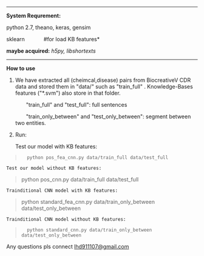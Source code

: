 ___
**System Requrement:**

python 2.7, theano, keras, gensim

sklearn	&emsp;&emsp;&emsp; #for load KB features*

**maybe acquired:** *h5py, libshortexts*
___
**How to use**

1. We have extracted all (cheimcal,disease) pairs from BiocreativeV CDR data and stored them in "data/" such as "train_full" . Knowledge-Bases features ("*.svm") also store in that folder.
	    
	&emsp;&emsp;"train_full" and "test_full": full sentences

	&emsp;&emsp;"train_only_between" and "test_only_between": segment between two entities.
 
2. Run:

	Test our model with KB features: 

>       python pos_fea_cnn.py data/train_full data/test_full


	Test our model without KB features: 

> 	python pos_cnn.py data/train_full data/test_full


	Trainditional CNN model with KB features: 

> 	python standard_fea_cnn.py data/train_only_between data/test_only_between


	Trainditional CNN model without KB features: 

>       python standard_cnn.py data/train_only_between data/test_only_between


 Any questions pls connect lhd911107@gmail.com

